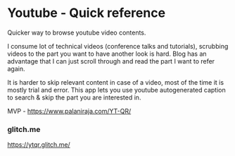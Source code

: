 # Youtube - Quick reference


Quicker way to browse youtube video contents. 

I consume lot of technical videos (conference talks and tutorials), scrubbing videos to the part you want to have another look is hard. Blog has an advantage that I can just scroll through and read the part I want to refer again. 

It is harder to skip relevant content in case of a video, most of the time it is mostly trial and error. This app lets you use youtube autogenerated caption to search & skip the part you are interested in.


MVP - https://www.palaniraja.com/YT-QR/



### glitch.me

https://ytqr.glitch.me/